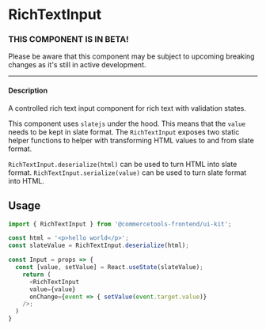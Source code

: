 # RichTextInput

### THIS COMPONENT IS IN BETA!

Please be aware that this component may be subject to upcoming breaking changes as it's still in active development.

---

#### Description

A controlled rich text input component for rich text with validation
states.

This component uses `slatejs` under the hood. This means that the `value` needs to be kept in slate format.
The `RichTextInput` exposes two static helper functions to helper with transforming HTML values to and from slate format.

`RichTextInput.deserialize(html)` can be used to turn HTML into slate format.
`RichTextInput.serialize(value)` can be used to turn slate format into HTML.

## Usage

```js
import { RichTextInput } from '@commercetools-frontend/ui-kit';

const html = '<p>hello world</p>';
const slateValue = RichTextInput.deserialize(html);

const Input = props => {
  const [value, setValue] = React.useState(slateValue);
    return (
      <RichTextInput
      value={value}
      onChange={event => { setValue(event.target.value)}
    />;
  )
}
```
